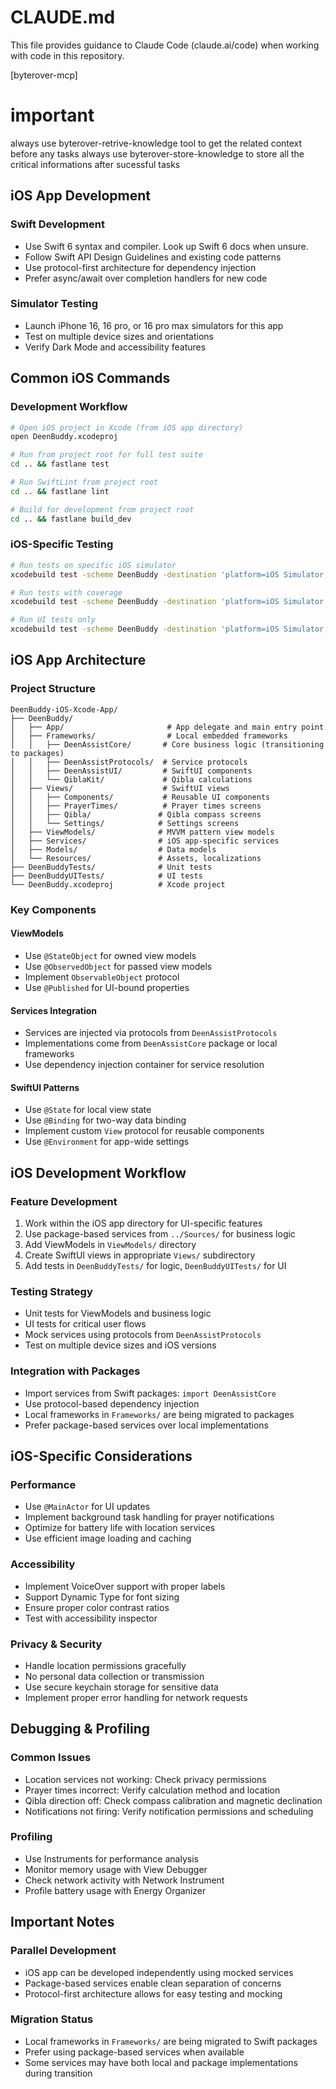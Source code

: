 # CLAUDE.md

This file provides guidance to Claude Code (claude.ai/code) when working with code in this repository.

[byterover-mcp]

# important 
always use byterover-retrive-knowledge tool to get the related context before any tasks 
always use byterover-store-knowledge to store all the critical informations after sucessful tasks

## iOS App Development

### Swift Development
- Use Swift 6 syntax and compiler. Look up Swift 6 docs when unsure.
- Follow Swift API Design Guidelines and existing code patterns
- Use protocol-first architecture for dependency injection
- Prefer async/await over completion handlers for new code

### Simulator Testing
- Launch iPhone 16, 16 pro, or 16 pro max simulators for this app
- Test on multiple device sizes and orientations
- Verify Dark Mode and accessibility features

## Common iOS Commands

### Development Workflow
```bash
# Open iOS project in Xcode (from iOS app directory)
open DeenBuddy.xcodeproj

# Run from project root for full test suite
cd .. && fastlane test

# Run SwiftLint from project root
cd .. && fastlane lint

# Build for development from project root
cd .. && fastlane build_dev
```

### iOS-Specific Testing
```bash
# Run tests on specific iOS simulator
xcodebuild test -scheme DeenBuddy -destination 'platform=iOS Simulator,name=iPhone 16 Pro'

# Run tests with coverage
xcodebuild test -scheme DeenBuddy -destination 'platform=iOS Simulator,name=iPhone 16 Pro' -enableCodeCoverage YES

# Run UI tests only
xcodebuild test -scheme DeenBuddy -destination 'platform=iOS Simulator,name=iPhone 16 Pro' -only-testing:DeenBuddyUITests
```

## iOS App Architecture

### Project Structure
```
DeenBuddy-iOS-Xcode-App/
├── DeenBuddy/
│   ├── App/                       # App delegate and main entry point
│   ├── Frameworks/                # Local embedded frameworks
│   │   ├── DeenAssistCore/       # Core business logic (transitioning to packages)
│   │   ├── DeenAssistProtocols/  # Service protocols
│   │   ├── DeenAssistUI/         # SwiftUI components
│   │   └── QiblaKit/             # Qibla calculations
│   ├── Views/                    # SwiftUI views
│   │   ├── Components/           # Reusable UI components
│   │   ├── PrayerTimes/          # Prayer times screens
│   │   ├── Qibla/               # Qibla compass screens
│   │   └── Settings/            # Settings screens
│   ├── ViewModels/              # MVVM pattern view models
│   ├── Services/                # iOS app-specific services
│   ├── Models/                  # Data models
│   └── Resources/               # Assets, localizations
├── DeenBuddyTests/              # Unit tests
├── DeenBuddyUITests/            # UI tests
└── DeenBuddy.xcodeproj          # Xcode project
```

### Key Components

#### ViewModels
- Use `@StateObject` for owned view models
- Use `@ObservedObject` for passed view models
- Implement `ObservableObject` protocol
- Use `@Published` for UI-bound properties

#### Services Integration
- Services are injected via protocols from `DeenAssistProtocols`
- Implementations come from `DeenAssistCore` package or local frameworks
- Use dependency injection container for service resolution

#### SwiftUI Patterns
- Use `@State` for local view state
- Use `@Binding` for two-way data binding
- Implement custom `View` protocol for reusable components
- Use `@Environment` for app-wide settings

## iOS Development Workflow

### Feature Development
1. Work within the iOS app directory for UI-specific features
2. Use package-based services from `../Sources/` for business logic
3. Add ViewModels in `ViewModels/` directory
4. Create SwiftUI views in appropriate `Views/` subdirectory
5. Add tests in `DeenBuddyTests/` for logic, `DeenBuddyUITests/` for UI

### Testing Strategy
- Unit tests for ViewModels and business logic
- UI tests for critical user flows
- Mock services using protocols from `DeenAssistProtocols`
- Test on multiple device sizes and iOS versions

### Integration with Packages
- Import services from Swift packages: `import DeenAssistCore`
- Use protocol-based dependency injection
- Local frameworks in `Frameworks/` are being migrated to packages
- Prefer package-based services over local implementations

## iOS-Specific Considerations

### Performance
- Use `@MainActor` for UI updates
- Implement background task handling for prayer notifications
- Optimize for battery life with location services
- Use efficient image loading and caching

### Accessibility
- Implement VoiceOver support with proper labels
- Support Dynamic Type for font sizing
- Ensure proper color contrast ratios
- Test with accessibility inspector

### Privacy & Security
- Handle location permissions gracefully
- No personal data collection or transmission
- Use secure keychain storage for sensitive data
- Implement proper error handling for network requests

## Debugging & Profiling

### Common Issues
- Location services not working: Check privacy permissions
- Prayer times incorrect: Verify calculation method and location
- Qibla direction off: Check compass calibration and magnetic declination
- Notifications not firing: Verify notification permissions and scheduling

### Profiling
- Use Instruments for performance analysis
- Monitor memory usage with View Debugger
- Check network activity with Network Instrument
- Profile battery usage with Energy Organizer

## Important Notes

### Parallel Development
- iOS app can be developed independently using mocked services
- Package-based services enable clean separation of concerns
- Protocol-first architecture allows for easy testing and mocking

### Migration Status
- Local frameworks in `Frameworks/` are being migrated to Swift packages
- Prefer using package-based services when available
- Some services may have both local and package implementations during transition